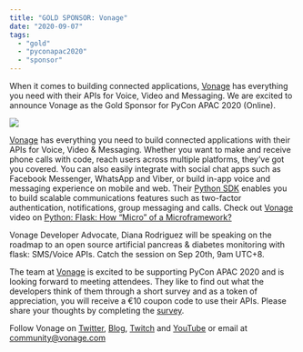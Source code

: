 ```yaml
---
title: "GOLD SPONSOR: Vonage"
date: "2020-09-07"
tags:
  - "gold"
  - "pyconapac2020"
  - "sponsor"
---
```


When it comes to building connected applications, [Vonage](https://www.vonage.com.my/) has everything you need with their APIs for Voice, Video and Messaging. We are excited to announce Vonage as the Gold Sponsor for PyCon APAC 2020 (Online).

![](/archived-images/pycon-sponsorship-vonage-1.jpg?w=1024)

[Vonage](https://www.vonage.com.my/) has everything you need to build connected applications with their APIs for Voice, Video & Messaging. Whether you want to make and receive phone calls with code, reach users across multiple platforms, they’ve got you covered. You can also easily integrate with social chat apps such as Facebook Messenger, WhatsApp and Viber, or build in-app voice and messaging experience on mobile and web. Their [Python SDK](https://developer.nexmo.com/) enables you to build scalable communications features such as two-factor authentication, notifications, group messaging and calls. Check out [Vonage](https://www.vonage.com.my/) video on [Python: Flask: How “Micro” of a Microframework?](https://www.youtube.com/watch?v=i934t_J26TE&list=PLWYngsniPr_krhbnFXj584rm3zA4DbiQl&index=9)

Vonage Developer Advocate, Diana Rodriguez will be speaking on the roadmap to an open source artificial pancreas & diabetes monitoring with flask: SMS/Voice APIs. Catch the session on Sep 20th, 9am UTC+8.

The team at [Vonage](https://www.vonage.com.my/) is excited to be supporting PyCon APAC 2020 and is looking forward to meeting attendees. They like to find out what the developers think of them through a short survey and as a token of appreciation, you will receive a €10 coupon code to use their APIs. Please share your thoughts by completing the [survey](https://vonagedevrel.typeform.com/to/RpCq6nLt).

Follow Vonage on [Twitter](https://twitter.com/vonagedev?lang=en), [Blog](https://www.nexmo.com/blog), [Twitch](https://www.twitch.tv/vonagedevs) and [YouTube](https://www.youtube.com/channel/UCHQnbTiun_Wn7nDxkQavrYQ) or email at [community@vonage.com](mailto:community@vonage.com)
